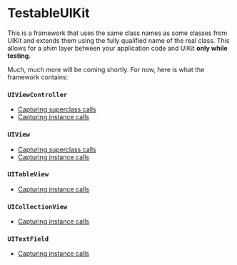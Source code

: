 TestableUIKit
=============

This is a framework that uses the same class names as some classes from UIKit and extends them using the fully qualified name of the real class.  This allows for a *shim* layer between your application code and UIKit **only while testing**.

Much, much more will be coming shortly.  For now, here is what the framework contains:

### `UIViewController`
 - [Capturing superclass calls](UIViewControllerSuperCalls.md)
 - [Capturing instance calls](UIViewControllerCalls.md)

### `UIView`
 - [Capturing superclass calls](UIViewSuperCalls.md)
 - [Capturing instance calls](UIViewCalls.md)

### `UITableView`
- [Capturing instance calls](UITableViewCalls.md)

### `UICollectionView`
- [Capturing instance calls](UICollectionViewCalls.md)

### `UITextField`
- [Capturing instance calls](UITextFieldCalls.md)
